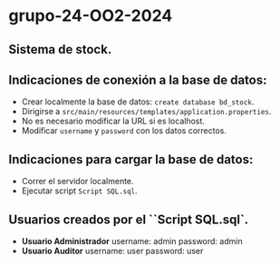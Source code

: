 # grupo-24-OO2-2024

## Sistema de stock.

## Indicaciones de conexión a la base de datos:

- Crear localmente la base de datos: `create database bd_stock`.
- Dirigirse a `src/main/resources/templates/application.properties`.
- No es necesario modificar la URL si es localhost.
- Modificar `username` y `password` con los datos correctos.

## Indicaciones para cargar la base de datos:

- Correr el servidor localmente.
- Ejecutar script `Script SQL.sql`.

## Usuarios creados por el ``Script SQL.sql`.

- **Usuario Administrador** username: admin password: admin
- **Usuario Auditor** username: user password: user
